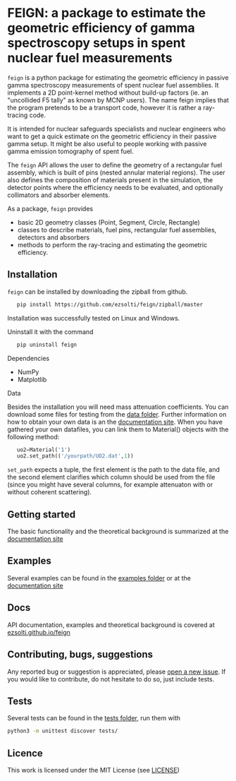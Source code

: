 # FEIGN: a package to estimate the geometric efficiency of  gamma spectroscopy setups in spent nuclear fuel measurements

``feign`` is a python package for estimating the geometric efficiency in passive gamma spectroscopy measurements of spent nuclear fuel assemblies. It implements a 2D point-kernel method without build-up factors (ie. an "uncollided F5 tally" as known by MCNP users). The name feign implies that the program pretends to be a transport code, however it is rather a ray-tracing code. 

It is intended for nuclear safeguards specialists and nuclear engineers who want to get a quick estimate on the geometric efficiency in their passive gamma setup. It might be also useful to people working with passive gamma emission tomography of spent fuel.

The ``feign`` API allows the user to define the geometry of a rectangular fuel assembly, which is built of pins (nested annular material regions). The user also defines the composition of materials present in the simulation, the detector points where the efficiency needs to be evaluated, and optionally collimators and absorber elements. 

As a package, ``feign`` provides

- basic 2D geometry classes (Point, Segment, Circle, Rectangle)
- classes to describe materials, fuel pins, rectangular fuel assemblies, detectors and absorbers
- methods to perform the ray-tracing and estimating the geometric efficiency.

Installation
------------

``feign`` can be installed by downloading the zipball from github.

```bash
   pip install https://github.com/ezsolti/feign/zipball/master
```

Installation was successfully tested on Linux and Windows.

Uninstall it with the command

```bash
   pip uninstall feign
```

Dependencies

- NumPy
- Matplotlib

Data 

Besides the installation you will need mass attenuation coefficients. You can download some files for testing from the [data folder](https://github.com/ezsolti/feign/tree/master/data). Further information on how to obtain your own data is an the [documentation site](https://ezsolti.github.io/feign/installation.html). When you have gathered your own datafiles, you can link them to Material() objects with the following method:

```python
   uo2=Material('1')
   uo2.set_path(('/yourpath/UO2.dat',1))
```

`set_path` expects a tuple, the first element is the path to the data file, and the second element clarifies which column should be used from the file (since you might have several columns, for example attenuaton with or without coherent scattering).

Getting started
---------------

The basic functionality and the theoretical background is summarized at the [documentation site](https://ezsolti.github.io/feign/quickstart.html)

Examples
--------

Several examples can be found in the [examples folder](https://github.com/ezsolti/feign/tree/master/examples) or at the [documentation site](https://ezsolti.github.io/feign/examples.html)

Docs
----

API documentation, examples and theoretical background is covered at [ezsolti.github.io/feign](https://ezsolti.github.io/feign/)

Contributing, bugs, suggestions
-------------------------------

Any reported bug or suggestion is appreciated, please [open a new issue](https://github.com/ezsolti/feign/issues/new). If you would like to contribute, do not hesitate to do so, just include tests.

Tests
-----

Several tests can be found in the [tests folder](https://github.com/ezsolti/feign/tree/master/tests), run them with

```bash
python3 -m unittest discover tests/
```

Licence
-------

This work is licensed under the MIT License (see [LICENSE](https://github.com/ezsolti/feign/blob/master/LICENSE))

